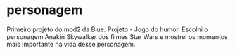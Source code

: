 # personagem
Primeiro projeto do mod2 da Blue.
Projeto - Jogo do humor. Escolhi o personagem Anakin Skywalker dos filmes Star Wars e mostrei os momentos mais importante na vida desse personagem.
